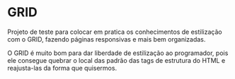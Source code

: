 # GRID

Projeto de teste para colocar em pratica os conhecimentos de estilização com o GRID, fazendo páginas responsivas e mais bem organizadas.

O GRID é muito bom para dar liberdade de estilização ao programador, pois ele consegue quebrar o local das padrão das tags de estrutura do HTML e reajusta-las da forma que quisermos.